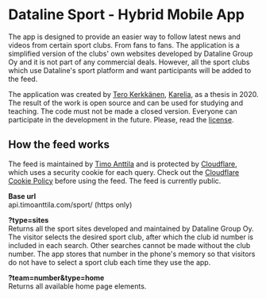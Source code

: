 # Dataline Sport - Hybrid Mobile App

The app is designed to provide an easier way to follow latest news and videos from certain sport clubs. From fans to fans. The application is a simplified version of the clubs' own websites developed by Dataline Group Oy and it is not part of any commercial deals. However, all the sport clubs which use Dataline's sport platform and want participants will be added to the feed.

The application was created by [Tero Kerkkänen](https://github.com/TeroKerkkanen), [Karelia](https://www.karelia.fi/en/), as a thesis in 2020. The result of the work is open source and can be used for studying and teaching. The code must not be made a closed version. Everyone can participate in the development in the future. Please, read the [license](https://github.com/TuspeDesign/Sport-Hybrid/blob/master/LICENSE).

## How the feed works

The feed is maintained by [Timo Anttila](https://github.com/timoanttila) and is protected by [Cloudflare](https://www.cloudflare.com/), which uses a security cookie for each query. Check out the [Cloudflare Cookie Policy](https://www.cloudflare.com/cookie-policy/) before using the feed. The feed is currently public.

**Base url**  
api.timoanttila.com/sport/ (https only)

**?type=sites**  
Returns all the sport sites developed and maintained by Dataline Group Oy. The visitor selects the desired sport club, after which the club id number is included in each search. Other searches cannot be made without the club number. The app stores that number in the phone's memory so that visitors do not have to select a sport club each time they use the app.

**?team=number&type=home**  
Returns all available home page elements.
